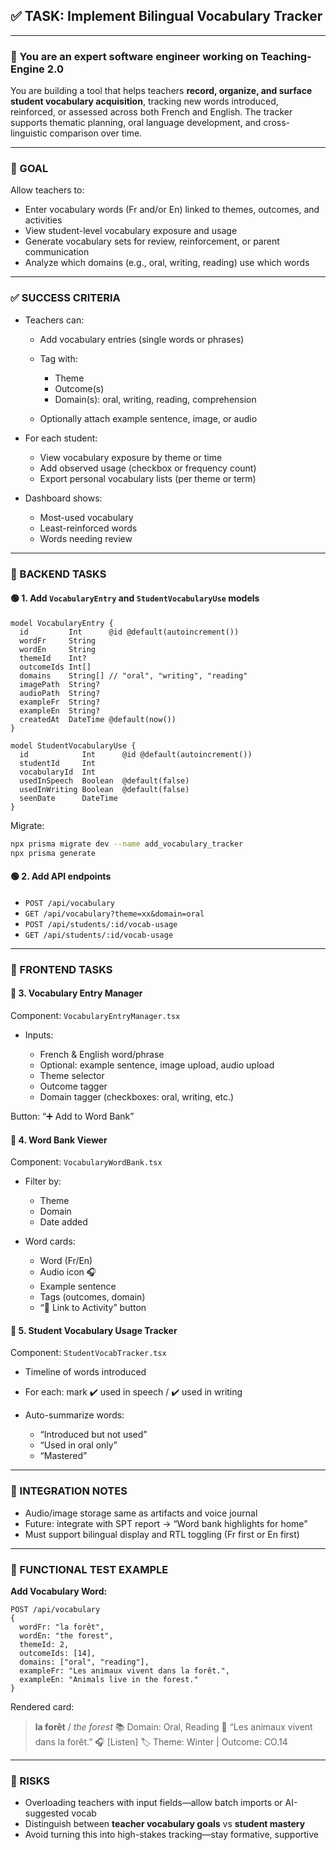 ## ✅ TASK: Implement Bilingual Vocabulary Tracker

---

### 🧠 You are an expert software engineer working on Teaching-Engine 2.0

You are building a tool that helps teachers **record, organize, and surface student vocabulary acquisition**, tracking new words introduced, reinforced, or assessed across both French and English. The tracker supports thematic planning, oral language development, and cross-linguistic comparison over time.

---

### 🔹 GOAL

Allow teachers to:

- Enter vocabulary words (Fr and/or En) linked to themes, outcomes, and activities
- View student-level vocabulary exposure and usage
- Generate vocabulary sets for review, reinforcement, or parent communication
- Analyze which domains (e.g., oral, writing, reading) use which words

---

### ✅ SUCCESS CRITERIA

- Teachers can:

  - Add vocabulary entries (single words or phrases)
  - Tag with:

    - Theme
    - Outcome(s)
    - Domain(s): oral, writing, reading, comprehension

  - Optionally attach example sentence, image, or audio

- For each student:

  - View vocabulary exposure by theme or time
  - Add observed usage (checkbox or frequency count)
  - Export personal vocabulary lists (per theme or term)

- Dashboard shows:

  - Most-used vocabulary
  - Least-reinforced words
  - Words needing review

---

### 🔧 BACKEND TASKS

#### 🟢 1. Add `VocabularyEntry` and `StudentVocabularyUse` models

```prisma
model VocabularyEntry {
  id         Int      @id @default(autoincrement())
  wordFr     String
  wordEn     String
  themeId    Int?
  outcomeIds Int[]
  domains    String[] // "oral", "writing", "reading"
  imagePath  String?
  audioPath  String?
  exampleFr  String?
  exampleEn  String?
  createdAt  DateTime @default(now())
}

model StudentVocabularyUse {
  id            Int      @id @default(autoincrement())
  studentId     Int
  vocabularyId  Int
  usedInSpeech  Boolean  @default(false)
  usedInWriting Boolean  @default(false)
  seenDate      DateTime
}
```

Migrate:

```bash
npx prisma migrate dev --name add_vocabulary_tracker
npx prisma generate
```

#### 🟢 2. Add API endpoints

- `POST /api/vocabulary`
- `GET /api/vocabulary?theme=xx&domain=oral`
- `POST /api/students/:id/vocab-usage`
- `GET /api/students/:id/vocab-usage`

---

### 🎨 FRONTEND TASKS

#### 🔵 3. Vocabulary Entry Manager

Component: `VocabularyEntryManager.tsx`

- Inputs:

  - French & English word/phrase
  - Optional: example sentence, image upload, audio upload
  - Theme selector
  - Outcome tagger
  - Domain tagger (checkboxes: oral, writing, etc.)

Button: “➕ Add to Word Bank”

#### 🔵 4. Word Bank Viewer

Component: `VocabularyWordBank.tsx`

- Filter by:

  - Theme
  - Domain
  - Date added

- Word cards:

  - Word (Fr/En)
  - Audio icon 🎧
  - Example sentence
  - Tags (outcomes, domain)
  - “📎 Link to Activity” button

#### 🔵 5. Student Vocabulary Usage Tracker

Component: `StudentVocabTracker.tsx`

- Timeline of words introduced
- For each: mark ✔️ used in speech / ✔️ used in writing
- Auto-summarize words:

  - “Introduced but not used”
  - “Used in oral only”
  - “Mastered”

---

### 🔗 INTEGRATION NOTES

- Audio/image storage same as artifacts and voice journal
- Future: integrate with SPT report → “Word bank highlights for home”
- Must support bilingual display and RTL toggling (Fr first or En first)

---

### 🧪 FUNCTIONAL TEST EXAMPLE

**Add Vocabulary Word:**

```http
POST /api/vocabulary
{
  wordFr: "la forêt",
  wordEn: "the forest",
  themeId: 2,
  outcomeIds: [14],
  domains: ["oral", "reading"],
  exampleFr: "Les animaux vivent dans la forêt.",
  exampleEn: "Animals live in the forest."
}
```

Rendered card:

> **la forêt** / _the forest_
> 📚 Domain: Oral, Reading
> 📖 “Les animaux vivent dans la forêt.”
> 🎧 \[Listen]
> 🏷️ Theme: Winter | Outcome: CO.14

---

### 🚩 RISKS

- Overloading teachers with input fields—allow batch imports or AI-suggested vocab
- Distinguish between **teacher vocabulary goals** vs **student mastery**
- Avoid turning this into high-stakes tracking—stay formative, supportive
